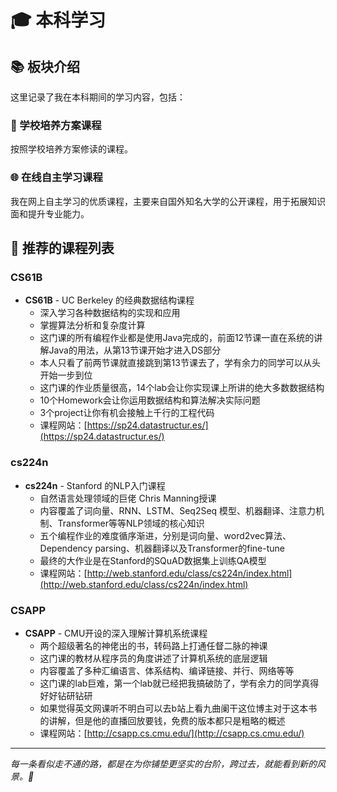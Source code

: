 # 🎓 本科学习

## 📚 板块介绍

这里记录了我在本科期间的学习内容，包括：

### 🏫 学校培养方案课程

按照学校培养方案修读的课程。

### 🌐 在线自主学习课程

我在网上自主学习的优质课程，主要来自国外知名大学的公开课程，用于拓展知识面和提升专业能力。

## 📖 推荐的课程列表

### CS61B

- **CS61B** - UC Berkeley 的经典数据结构课程
  - 深入学习各种数据结构的实现和应用
  - 掌握算法分析和复杂度计算
  - 这门课的所有编程作业都是使用Java完成的，前面12节课一直在系统的讲解Java的用法，从第13节课开始才进入DS部分
  - 本人只看了前两节课就直接跳到第13节课去了，学有余力的同学可以从头开始一步到位
  - 这门课的作业质量很高，14个lab会让你实现课上所讲的绝大多数数据结构
  - 10个Homework会让你运用数据结构和算法解决实际问题
  - 3个project让你有机会接触上千行的工程代码
  - 课程网站：[https://sp24.datastructur.es/](https://sp24.datastructur.es/)

### cs224n

- **cs224n** - Stanford 的NLP入门课程
  - 自然语言处理领域的巨佬 Chris Manning授课
  - 内容覆盖了词向量、RNN、LSTM、Seq2Seq 模型、机器翻译、注意力机制、Transformer等等NLP领域的核心知识
  - 五个编程作业的难度循序渐进，分别是词向量、word2vec算法、Dependency parsing、机器翻译以及Transformer的fine-tune
  - 最终的大作业是在Stanford的SQuAD数据集上训练QA模型
  - 课程网站：[http://web.stanford.edu/class/cs224n/index.html](http://web.stanford.edu/class/cs224n/index.html)

### CSAPP

- **CSAPP** - CMU开设的深入理解计算机系统课程
  - 两个超级著名的神佬出的书，转码路上打通任督二脉的神课
  - 这门课的教材从程序员的角度讲述了计算机系统的底层逻辑
  - 内容覆盖了多种汇编语言、体系结构、编译链接、并行、网络等等
  - 这门课的lab巨难，第一个lab就已经把我搞破防了，学有余力的同学真得好好钻研钻研
  - 如果觉得英文网课听不明白可以去b站上看九曲阑干这位博主对于这本书的讲解，但是他的直播回放要钱，免费的版本都只是粗略的概述
  - 课程网站：[http://csapp.cs.cmu.edu/](http://csapp.cs.cmu.edu/)

---

*每一条看似走不通的路，都是在为你铺垫更坚实的台阶，跨过去，就能看到新的风景。💪*
